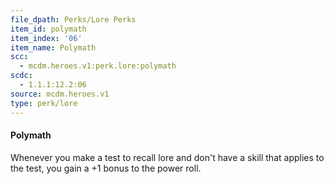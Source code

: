 ```yaml
---
file_dpath: Perks/Lore Perks
item_id: polymath
item_index: '06'
item_name: Polymath
scc:
  - mcdm.heroes.v1:perk.lore:polymath
scdc:
  - 1.1.1:12.2:06
source: mcdm.heroes.v1
type: perk/lore
---
```


#### Polymath

Whenever you make a test to recall lore and don't have a skill that applies to the test, you gain a +1 bonus to the power roll.
